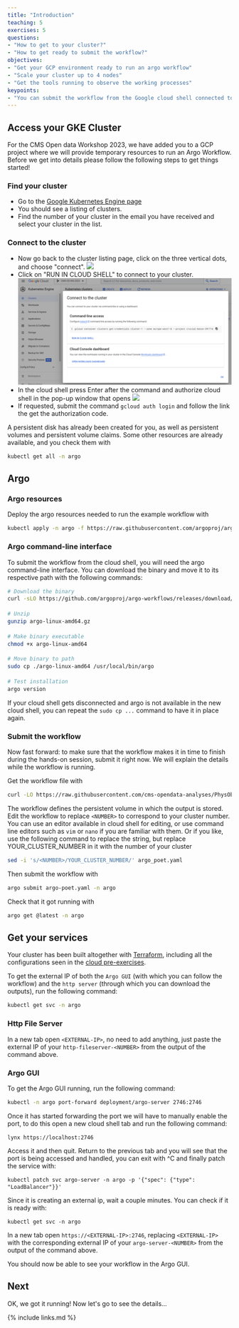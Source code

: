 ```yaml
---
title: "Introduction"
teaching: 5
exercises: 5
questions:
- "How to get to your cluster?"
- "How to get ready to submit the workflow?"
objectives:
- "Get your GCP environment ready to run an argo workflow"
- "Scale your cluster up to 4 nodes"
- "Get the tools running to observe the working processes"
keypoints:
- "You can submit the workflow from the Google cloud shell connected to your cluster."
---
```


## Access your GKE Cluster
For the CMS Open data Workshop 2023, we have added you to a GCP project where we will provide temporary resources to run an Argo Workflow. Before we get into details please follow the following steps to get things started!

### Find your cluster
* Go to the [Google Kubernetes Engine page](https://console.cloud.google.com/kubernetes/list/overview?project=crucial-baton-391716)
* You should see a listing of clusters.
* Find the number of your cluster in the email you have received and select your cluster in the list.

### Connect to the cluster
* Now go back to the cluster listing page, click on the three vertical dots, and choose "connect".
![](../fig/gke6.png)
* Click on "RUN IN CLOUD SHELL" to connect to your cluster.
![](../fig/gke7.png)
* In the cloud shell press Enter after the command and authorize cloud shell in the pop-up window that opens
![](../fig/gke8.png)
* If requested, submit the command `gcloud auth login` and follow the link the get the authorization code.

A persistent disk has already been created for you, as well as persistent volumes and persistent volume claims. 
Some other resources are already available, and you check them with

```bash
kubectl get all -n argo
```


## Argo

### Argo resources
Deploy the argo resources needed to run the example workflow with

```bash
kubectl apply -n argo -f https://raw.githubusercontent.com/argoproj/argo-workflows/master/manifests/quick-start-postgres.yaml
```

### Argo command-line interface
To submit the workflow from the cloud shell, you will need the argo command-line interface. You can download the binary and move it to its respective path with the following commands:

```bash
# Download the binary
curl -sLO https://github.com/argoproj/argo-workflows/releases/download/v3.4.7/argo-linux-amd64.gz

# Unzip
gunzip argo-linux-amd64.gz

# Make binary executable
chmod +x argo-linux-amd64

# Move binary to path
sudo cp ./argo-linux-amd64 /usr/local/bin/argo

# Test installation
argo version
```

If your cloud shell gets disconnected and argo is not available in the new cloud shell, you can repeat the `sudo cp ...` command to have it in place again.

### Submit the workflow
Now fast forward: to make sure that the workflow makes it in time to finish during the hands-on session, submit it right now. We will explain the details while the workflow is running.

Get the workflow file with

```bash
curl -LO https://raw.githubusercontent.com/cms-opendata-analyses/PhysObjectExtractorTool/odws2023/PhysObjectExtractor/cloud/argo_poet.yaml
```

The workflow defines the persistent volume in which the output is stored. Edit the workflow to replace `<NUMBER>` to correspond to your cluster number. You can use an editor available in cloud shell for editing, or use command line editors such as `vim` or `nano` if you are familiar with them. Or if you like, use the following command to replace the string, but replace YOUR_CLUSTER_NUMBER in it with the number of your cluster

```bash
sed -i 's/<NUMBER>/YOUR_CLUSTER_NUMBER/' argo_poet.yaml
```

Then submit the workflow with

```bash
argo submit argo-poet.yaml -n argo
```

Check that it got running with

```bash
argo get @latest -n argo
```



## Get your services
Your cluster has been built altogether with [Terraform](https://www.terraform.io), including all the configurations seen in the [cloud pre-exercises](https://cms-opendata-workshop.github.io/workshop2022-lesson-introcloud/). 

To get the external IP of both the `Argo GUI` (with which you can follow the workflow) and the `http server` (through which you can download the outputs), run the following command:

```bash
kubectl get svc -n argo
```

### Http File Server
In a new tab open ```<EXTERNAL-IP>```, no need to add anything, just paste the external IP of your `http-fileserver-<NUMBER>` from the output of the command above.

### Argo GUI

To get the Argo GUI running, run the following command:

```bash
kubectl -n argo port-forward deployment/argo-server 2746:2746
```

Once it has started forwarding the port we will have to manually enable the port, to do this open a new cloud shell tab and run the following command:

```
lynx https://localhost:2746
```

Access it and then quit. Return to the previous tab and you will see that the port is being accessed and handled, you can exit with ^C and finally patch the service with:

```
kubectl patch svc argo-server -n argo -p '{"spec": {"type": "LoadBalancer"}}'
```

Since it is creating an external ip, wait a couple minutes. You can check if it is ready with:
```
kubectl get svc -n argo
```

In a new tab open ```https://<EXTERNAL-IP>:2746```, replacing `<EXTERNAL-IP>` with the corresponding external IP of your `argo-server-<NUMBER>` from the output of the command above.

You should now be able to see your workflow in the Argo GUI.

## Next

OK, we got it running! Now let's go to see the details...

{% include links.md %}

